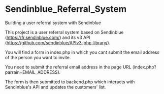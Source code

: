 # Sendinblue_Referral_System
Building a user referral system with Sendinblue

This project is a user referral system based on Sendinblue (https://fr.sendinblue.com/) and its v3 API (https://github.com/sendinblue/APIv3-php-library/).

You will find a form in index.php in which you cant submit the email address of the person you want to invite.

You need to submit the referral email address in the page URL (index.php?parrain=EMAIL_ADDRESS).

The form is then submitted to backend.php which interacts with Sendinblue's API and updates the customers' list.
